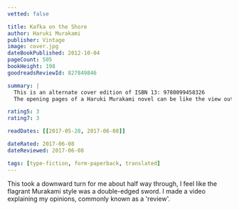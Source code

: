 ```yaml
---
vetted: false

title: Kafka on the Shore
author: Haruki Murakami
publisher: Vintage
image: cover.jpg
dateBookPublished: 2012-10-04
pageCount: 505
bookHeight: 198
goodreadsReviewId: 827849846

summary: |
  This is an alternate cover edition of ISBN 13: 9780099458326
  The opening pages of a Haruki Murakami novel can be like the view out an airplane window onto tarmac. But at some point between page three and fifteen--it's page thirteen in Kafka On The Shore--the deceptively placid narrative lifts off, and you find yourself breaking through clouds at a tilt, no longer certain where the plane is headed or if the laws of flight even apply. Joining the rich literature of runaways, Kafka On The Shore follows the solitary, self-disciplined schoolboy Kafka Tamura as he hops a bus from Tokyo to the randomly chosen town of Takamatsu, reminding himself at each step that he has to be "the world's toughest fifteen-year-old." He finds a secluded private library in which to spend his days--continuing his impressive self-education--and is befriended by a clerk and the mysteriously remote head librarian, Miss Saeki, whom he fantasizes may be his long-lost mother. Meanwhile, in a second, wilder narrative spiral, an elderly Tokyo man named Nakata veers from his calm routine by murdering a stranger. An unforgettable character, beautifully delineated by Murakami, Nakata can speak with cats but cannot read or write, nor explain the forces drawing him toward Takamatsu and the other characters.

rating5: 3
rating7: 3

readDates: [[2017-05-28, 2017-06-08]]

dateRated: 2017-06-08
dateReviewed: 2017-06-08

tags: [type-fiction, form-paperback, translated]
---
```


This took a downward turn for me about half way through, I feel like the flagrant Murakami style was a double-edged sword. I made a video explaining my opinions, commonly known as a 'review'.
